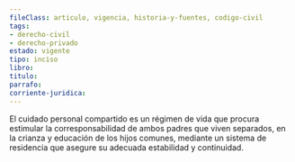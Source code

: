 ```yaml
---
fileClass: articulo, vigencia, historia-y-fuentes, codigo-civil
tags:
- derecho-civil
- derecho-privado
estado: vigente
tipo: inciso
libro:
titulo:
parrafo:
corriente-juridica:
---
```

El cuidado personal compartido es un régimen de vida que procura estimular la corresponsabilidad de ambos padres que viven separados, en la crianza y educación de los hijos comunes, mediante un sistema de residencia que asegure su adecuada estabilidad y continuidad.